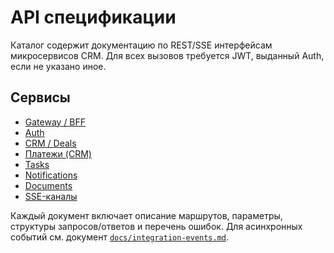 # API спецификации

Каталог содержит документацию по REST/SSE интерфейсам микросервисов CRM. Для всех вызовов требуется JWT, выданный Auth, если не указано иное.

## Сервисы
- [Gateway / BFF](gateway.md)
- [Auth](auth.md)
- [CRM / Deals](crm-deals.md)
- [Платежи (CRM)](payments.md)
- [Tasks](tasks.md)
- [Notifications](notifications.md)
- [Documents](documents.md)
- [SSE-каналы](streams.md)

Каждый документ включает описание маршрутов, параметры, структуры запросов/ответов и перечень ошибок. Для асинхронных событий см. документ [`docs/integration-events.md`](../integration-events.md).
